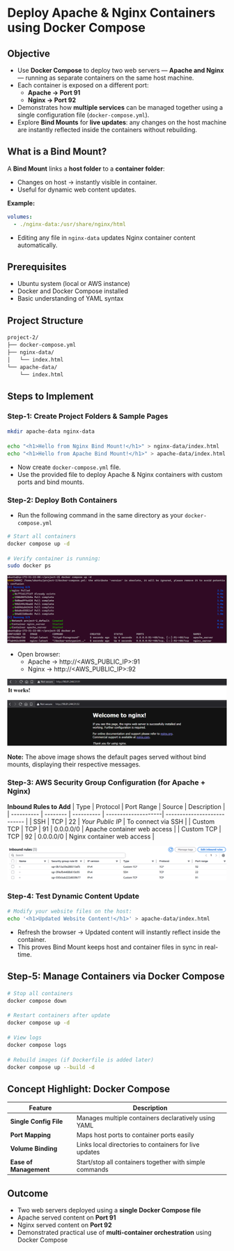 # Deploy Apache & Nginx Containers using Docker Compose

## Objective
- Use **Docker Compose** to deploy two web servers — **Apache and Nginx** — running as separate containers on the same host machine.
- Each container is exposed on a different port:
  - **Apache → Port 91**
  - **Nginx → Port 92**
- Demonstrates how **multiple services** can be managed together using a single configuration file (`docker-compose.yml`).
- Explore **Bind Mounts** for **live updates**: any changes on the host machine are instantly reflected inside the containers without rebuilding.


## What is a Bind Mount?
A **Bind Mount** links a **host folder** to a **container folder**:
- Changes on host → instantly visible in container.
- Useful for dynamic web content updates.
  
**Example:**
```yaml
volumes:
  - ./nginx-data:/usr/share/nginx/html
```
- Editing any file in `nginx-data` updates Nginx container content automatically.


## Prerequisites
- Ubuntu system (local or AWS instance)
- Docker and Docker Compose installed
- Basic understanding of YAML syntax


## Project Structure

```sh
project-2/
├── docker-compose.yml
├── nginx-data/
│   └── index.html
└── apache-data/
    └── index.html
```

## Steps to Implement

### Step-1: Create Project Folders & Sample Pages

```sh
mkdir apache-data nginx-data

echo "<h1>Hello from Nginx Bind Mount!</h1>" > nginx-data/index.html
echo "<h1>Hello from Apache Bind Mount!</h1>" > apache-data/index.html
```

- Now create `docker-compose.yml` file.
- Use the provided file to deploy Apache & Nginx containers with custom ports and bind mounts.


### Step-2: Deploy Both Containers
- Run the following command in the same directory as your `docker-compose.yml`
```sh
# Start all containers
docker compose up -d

# Verify container is running:
sudo docker ps
```

![compose-up](/project-3/imgs/compose-file.png)

- Open browser:
  - Apache → http://<AWS_PUBLIC_IP>:91
  - Nginx → http://<AWS_PUBLIC_IP>:92

![access-website](/project-3/imgs/access-website.png)

**Note:** The above image shows the default pages served without bind mounts, displaying their respective messages.


### Step-3: AWS Security Group Configuration  (for Apache + Nginx)
**Inbound Rules to Add**
| Type       | Protocol | Port Range | Source              | Description                 |
| ---------- | -------- | ---------- | --------------------| --------------------------- |
| SSH        | TCP      | 22         | *Your Public IP*    | To connect via SSH          |
| Custom TCP | TCP      | 91         | 0.0.0.0/0           | Apache container web access |
| Custom TCP | TCP      | 92         | 0.0.0.0/0           | Nginx container web access  |

![sg-ports](/project-3/imgs/sg-ports.png)


### Step-4: Test Dynamic Content Update
```sh
# Modify your website files on the host:
echo '<h1>Updated Website Content!</h1>' > apache-data/index.html
```
- Refresh the browser → Updated content will instantly reflect inside the container.
- This proves Bind Mount keeps host and container files in sync in real-time.


## Step-5: Manage Containers via Docker Compose
```sh
# Stop all containers
docker compose down

# Restart containers after update
docker compose up -d

# View logs
docker compose logs

# Rebuild images (if Dockerfile is added later)
docker compose up --build -d
```


## Concept Highlight: Docker Compose
| Feature                | Description                                             |
| ---------------------- | ------------------------------------------------------- |
| **Single Config File** | Manages multiple containers declaratively using YAML    |
| **Port Mapping**       | Maps host ports to container ports easily               |
| **Volume Binding**     | Links local directories to containers for live updates  |
| **Ease of Management** | Start/stop all containers together with simple commands |


## Outcome
- Two web servers deployed using a **single Docker Compose file**
- Apache served content on **Port 91**
- Nginx served content on **Port 92**
- Demonstrated practical use of **multi-container orchestration** using Docker Compose
